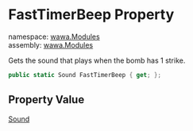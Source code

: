 # FastTimerBeep Property

namespace: [wawa\.Modules](../../wawa.Modules.md)<br />
assembly: [wawa\.Modules](../../../wawa.Modules.md)

Gets the sound that plays when the bomb has 1 strike\.

```csharp
public static Sound FastTimerBeep { get; };
```

## Property Value

[Sound](../../../wawa.Modules/wawa.Modules/Sound.md)

